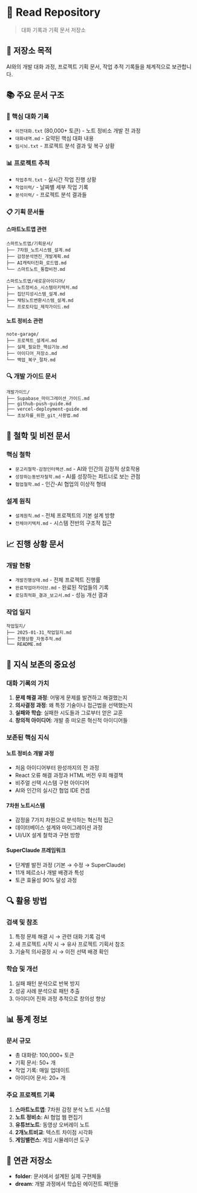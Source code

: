 # 📖 Read Repository
> 대화 기록과 기획 문서 저장소

## 🎯 저장소 목적
AI와의 개발 대화 과정, 프로젝트 기획 문서, 작업 추적 기록들을 체계적으로 보관합니다.

## 📚 주요 문서 구조

### 💬 핵심 대화 기록
- `이전대화.txt` (80,000+ 토큰) - 노트 정비소 개발 전 과정
- `대화내역.md` - 요약된 핵심 대화 내용
- `임시뇌.txt` - 프로젝트 분석 결과 및 복구 상황

### 📊 프로젝트 추적
- `작업추적.txt` - 실시간 작업 진행 상황
- `작업이력/` - 날짜별 세부 작업 기록
- `분석이력/` - 프로젝트 분석 결과들

### 📋 기획 문서들

#### 스마트노트앱 관련
```
스마트노트앱/기획문서/
├── 7차원_노트시스템_설계.md
├── 감정분석엔진_개발계획.md
├── AI캐릭터진화_로드맵.md
└── 스마트노트_통합비전.md

스마트노트앱/새로운아이디어/
├── 노트정비소_시스템아키텍처.md
├── 집단지성시스템_설계.md
├── 채팅노트변환시스템_설계.md
└── 프로토타입_제작가이드.md
```

#### 노트 정비소 관련
```
note-garage/
├── 프로젝트_설계서.md
├── 실제_필요한_핵심기능.md
├── 아이디어_저장소.md
└── 백업_복구_절차.md
```

### 🔍 개발 가이드 문서
```
개발가이드/
├── Supabase_마이그레이션_가이드.md
├── github-push-guide.md
├── vercel-deployment-guide.md
└── 초보자를_위한_git_사용법.md
```

## 🎨 철학 및 비전 문서

### 핵심 철학
- `문고리철학-감정인터랙션.md` - AI와 인간의 감정적 상호작용
- `성장하는동반자철학.md` - AI를 성장하는 파트너로 보는 관점
- `협업철학.md` - 인간-AI 협업의 이상적 형태

### 설계 원칙
- `설계원칙.md` - 전체 프로젝트의 기본 설계 방향
- `전체아키텍처.md` - 시스템 전반의 구조적 접근

## 📈 진행 상황 문서

### 개발 현황
- `개발진행상태.md` - 전체 프로젝트 진행률
- `완료작업아카이브.md` - 완료된 작업들의 기록
- `로딩최적화_결과_보고서.md` - 성능 개선 결과

### 작업 일지
```
작업일지/
├── 2025-01-31_작업일지.md
├── 진행상황_자동추적.md
└── README.md
```

## 🧠 지식 보존의 중요성

### 대화 기록의 가치
1. **문제 해결 과정**: 어떻게 문제를 발견하고 해결했는지
2. **의사결정 과정**: 왜 특정 기술이나 접근법을 선택했는지  
3. **실패와 학습**: 실패한 시도들과 그로부터 얻은 교훈
4. **창의적 아이디어**: 개발 중 떠오른 혁신적 아이디어들

### 보존된 핵심 지식

#### 노트 정비소 개발 과정
- 처음 아이디어부터 완성까지의 전 과정
- React 오류 해결 과정과 HTML 버전 우회 해결책
- 비주얼 선택 시스템 구현 아이디어
- AI와 인간의 실시간 협업 IDE 컨셉

#### 7차원 노트시스템
- 감정을 7가지 차원으로 분석하는 혁신적 접근
- 데이터베이스 설계와 마이그레이션 과정
- UI/UX 설계 철학과 구현 방향

#### SuperClaude 프레임워크
- 단계별 발전 과정 (기본 → 수정 → SuperClaude)
- 11개 페르소나 개발 배경과 특성
- 토큰 효율성 90% 달성 과정

## 🔍 활용 방법

### 검색 및 참조
1. 특정 문제 해결 시 → 관련 대화 기록 검색
2. 새 프로젝트 시작 시 → 유사 프로젝트 기획서 참조
3. 기술적 의사결정 시 → 이전 선택 배경 확인

### 학습 및 개선
1. 실패 패턴 분석으로 반복 방지
2. 성공 사례 분석으로 패턴 추출
3. 아이디어 진화 과정 추적으로 창의성 향상

## 📊 통계 정보

### 문서 규모
- 총 대화량: 100,000+ 토큰
- 기획 문서: 50+ 개
- 작업 기록: 매일 업데이트
- 아이디어 문서: 20+ 개

### 주요 프로젝트 기록
1. **스마트노트앱**: 7차원 감정 분석 노트 시스템
2. **노트 정비소**: AI 협업 웹 편집기
3. **유튜브노트**: 동영상 오버레이 노트
4. **2개노트비교**: 텍스트 차이점 시각화
5. **게임밸런스**: 게임 시뮬레이션 도구

## 🔗 연관 저장소
- **folder**: 문서에서 설계된 실제 구현체들
- **dream**: 개발 과정에서 학습된 에이전트 패턴들